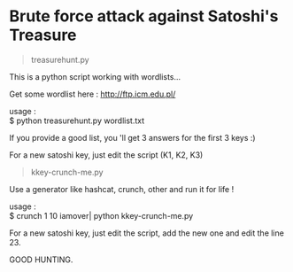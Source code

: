 # Brute force attack against Satoshi's Treasure

> treasurehunt.py

This is a python script working with wordlists...

Get some wordlist here : http://ftp.icm.edu.pl/

usage :  
$ python treasurehunt.py wordlist.txt

If you provide a good list, you 'll get 3 answers for the first 3 keys :)

For a new satoshi key, just edit the script (K1, K2, K3)


> kkey-crunch-me.py

Use a generator like hashcat, crunch, other and run it for life !

usage :  
$ crunch 1 10 iamover| python kkey-crunch-me.py

For a new satoshi key, just edit the script, add the new one and edit the line 23.

GOOD HUNTING.
